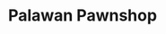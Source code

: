 ---
title: "Palawan Pawnshop"
url: /cagayan-de-oro-city/palawan-pawnshop-c-m-recto-avenue/
shop: pawnbroker
---